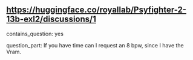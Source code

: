 ## https://huggingface.co/royallab/Psyfighter-2-13b-exl2/discussions/1

contains_question: yes

question_part: If you have time can I request an 8 bpw, since I have the Vram.